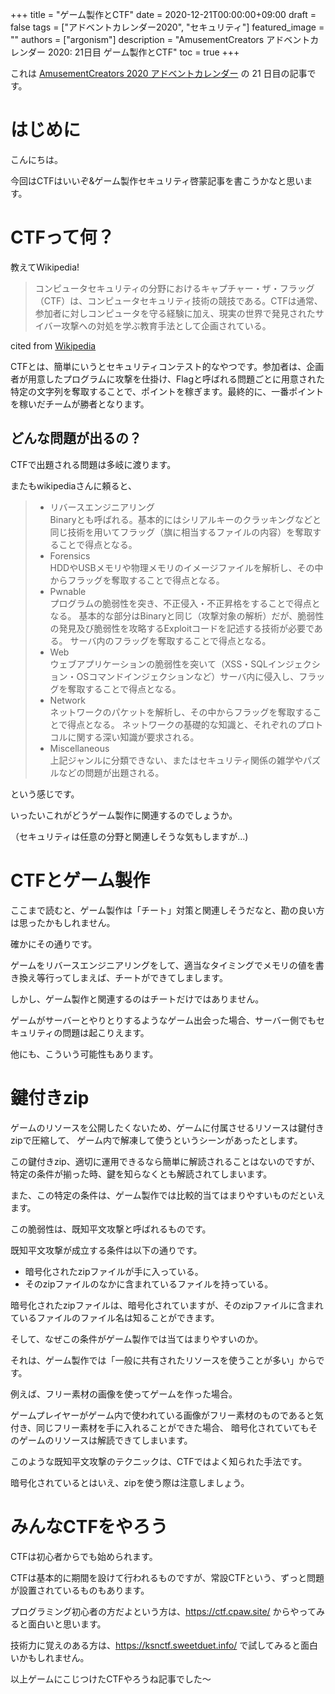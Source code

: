 +++
title =  "ゲーム製作とCTF"
date = 2020-12-21T00:00:00+09:00
draft = false
tags = ["アドベントカレンダー2020", "セキュリティ"]
featured_image = ""
authors = ["argonism"]
description = "AmusementCreators アドベントカレンダー 2020: 21日目 ゲーム製作とCTF"
toc = true
+++

これは [AmusementCreators 2020 アドベントカレンダー](https://adventar.org/calendars/5400) の 21 日目の記事です。

# はじめに

こんにちは。

今回はCTFはいいぞ&ゲーム製作セキュリティ啓蒙記事を書こうかなと思います。

# CTFって何？

教えてWikipedia!

> コンピュータセキュリティの分野におけるキャプチャー・ザ・フラッグ（CTF）は、コンピュータセキュリティ技術の競技である。CTFは通常、参加者に対しコンピュータを守る経験に加え、現実の世界で発見されたサイバー攻撃への対処を学ぶ教育手法として企画されている。

cited from [Wikipedia](https://ja.wikipedia.org/wiki/%E3%82%AD%E3%83%A3%E3%83%97%E3%83%81%E3%83%A3%E3%83%BC%E3%83%BB%E3%82%B6%E3%83%BB%E3%83%95%E3%83%A9%E3%83%83%E3%82%B0#%E3%82%B3%E3%83%B3%E3%83%94%E3%83%A5%E3%83%BC%E3%82%BF%E3%82%BB%E3%82%AD%E3%83%A5%E3%83%AA%E3%83%86%E3%82%A3)

CTFとは、簡単にいうとセキュリティコンテスト的なやつです。参加者は、企画者が用意したプログラムに攻撃を仕掛け、Flagと呼ばれる問題ごとに用意された特定の文字列を奪取することで、ポイントを稼ぎます。最終的に、一番ポイントを稼いだチームが勝者となります。

## どんな問題が出るの？

CTFで出題される問題は多岐に渡ります。

またもwikipediaさんに頼ると、

> - リバースエンジニアリング<br>
Binaryとも呼ばれる。基本的にはシリアルキーのクラッキングなどと同じ技術を用いてフラッグ（旗に相当するファイルの内容）を奪取することで得点となる。<br>
> - Forensics<br>
HDDやUSBメモリや物理メモリのイメージファイルを解析し、その中からフラッグを奪取することで得点となる。<br>
> - Pwnable<br>
プログラムの脆弱性を突き、不正侵入・不正昇格をすることで得点となる。
基本的な部分はBinaryと同じ（攻撃対象の解析）だが、脆弱性の発見及び脆弱性を攻略するExploitコードを記述する技術が必要である。
サーバ内のフラッグを奪取することで得点となる。<br>
> - Web<br>
ウェブアプリケーションの脆弱性を突いて（XSS・SQLインジェクション・OSコマンドインジェクションなど）サーバ内に侵入し、フラッグを奪取することで得点となる。<br>
> - Network<br>
ネットワークのパケットを解析し、その中からフラッグを奪取することで得点となる。
ネットワークの基礎的な知識と、それぞれのプロトコルに関する深い知識が要求される。<br>
> - Miscellaneous<br>
上記ジャンルに分類できない、またはセキュリティ関係の雑学やパズルなどの問題が出題される。

という感じです。

いったいこれがどうゲーム製作に関連するのでしょうか。

（セキュリティは任意の分野と関連しそうな気もしますが...)

# CTFとゲーム製作

ここまで読むと、ゲーム製作は「チート」対策と関連しそうだなと、勘の良い方は思ったかもしれません。

確かにその通りです。

ゲームをリバースエンジニアリングをして、適当なタイミングでメモリの値を書き換え等行ってしまえば、チートができてしまします。


しかし、ゲーム製作と関連するのはチートだけではありません。

ゲームがサーバーとやりとりするようなゲーム出会った場合、サーバー側でもセキュリティの問題は起こりえます。

他にも、こういう可能性もあります。

# 鍵付きzip

ゲームのリソースを公開したくないため、ゲームに付属させるリソースは鍵付きzipで圧縮して、
ゲーム内で解凍して使うというシーンがあったとします。

この鍵付きzip、適切に運用できるなら簡単に解読されることはないのですが、
特定の条件が揃った時、鍵を知らなくとも解読されてしまいます。

また、この特定の条件は、ゲーム製作では比較的当てはまりやすいものだといえます。

この脆弱性は、既知平文攻撃と呼ばれるものです。

既知平文攻撃が成立する条件は以下の通りです。
* 暗号化されたzipファイルが手に入っている。
* そのzipファイルのなかに含まれているファイルを持っている。

暗号化されたzipファイルは、暗号化されていますが、そのzipファイルに含まれているファイルのファイル名は知ることができます。

そして、なぜこの条件がゲーム製作では当てはまりやすいのか。

それは、ゲーム製作では「一般に共有されたリソースを使うことが多い」からです。

例えば、フリー素材の画像を使ってゲームを作った場合。

ゲームプレイヤーがゲーム内で使われている画像がフリー素材のものであると気付き、同じフリー素材を手に入れることができた場合、
暗号化されていてもそのゲームのリソースは解読できてしまいます。

このような既知平文攻撃のテクニックは、CTFではよく知られた手法です。

暗号化されているとはいえ、zipを使う際は注意しましょう。


# みんなCTFをやろう

CTFは初心者からでも始められます。

CTFは基本的に期間を設けて行われるものですが、常設CTFという、ずっと問題が設置されているものもあります。

プログラミング初心者の方だよという方は、https://ctf.cpaw.site/ からやってみると面白いと思います。

技術力に覚えのある方は、https://ksnctf.sweetduet.info/ で試してみると面白いかもしれません。

以上ゲームにこじつけたCTFやろうね記事でした〜
